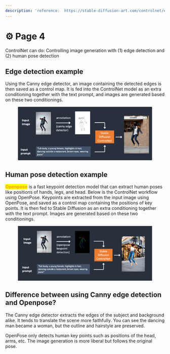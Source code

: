 ```yaml
---
description: 'reference:  https://stable-diffusion-art.com/controlnet/#What_is_ControlNet'
---
```


# ⚙ Page 4

ControlNet can do: Controlling image generation with (1) edge detection and (2) human pose detection

## Edge detection example

Using the Canny edge detector, an image containing the detected edges is then saved as a control map. It is fed into the ControlNet model as an extra conditioning together with the text prompt, and images are generated based on these two conditionings.

<figure><img src="../../.gitbook/assets/12.webp" alt=""><figcaption></figcaption></figure>

## Human pose detection example

<mark style="color:orange;">**Openpose**</mark> is a fast keypoint detection model that can extract human poses like positions of hands, legs, and head. Below is the ControlNet workflow using OpenPose. Keypoints are extracted from the input image using OpenPose, and saved as a control map containing the positions of key points. It is then fed to Stable Diffusion as an extra conditioning together with the text prompt. Images are generated based on these two conditionings.



<figure><img src="../../.gitbook/assets/image (1).png" alt=""><figcaption></figcaption></figure>

## Difference between using Canny edge detection and Openpose?

The Canny edge detector extracts the edges of the subject and background alike. It tends to translate the scene more faithfully. You can see the dancing man became a woman, but the outline and hairstyle are preserved.

OpenPose only detects human key points such as positions of the head, arms, etc. The image generation is more liberal but follows the original pose.





